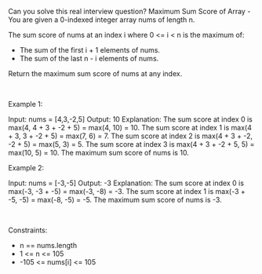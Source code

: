 Can you solve this real interview question? Maximum Sum Score of Array - You are given a 0-indexed integer array nums of length n.

The sum score of nums at an index i where 0 <= i < n is the maximum of:

 * The sum of the first i + 1 elements of nums.
 * The sum of the last n - i elements of nums.

Return the maximum sum score of nums at any index.

 

Example 1:


Input: nums = [4,3,-2,5]
Output: 10
Explanation:
The sum score at index 0 is max(4, 4 + 3 + -2 + 5) = max(4, 10) = 10.
The sum score at index 1 is max(4 + 3, 3 + -2 + 5) = max(7, 6) = 7.
The sum score at index 2 is max(4 + 3 + -2, -2 + 5) = max(5, 3) = 5.
The sum score at index 3 is max(4 + 3 + -2 + 5, 5) = max(10, 5) = 10.
The maximum sum score of nums is 10.


Example 2:


Input: nums = [-3,-5]
Output: -3
Explanation:
The sum score at index 0 is max(-3, -3 + -5) = max(-3, -8) = -3.
The sum score at index 1 is max(-3 + -5, -5) = max(-8, -5) = -5.
The maximum sum score of nums is -3.


 

Constraints:

 * n == nums.length
 * 1 <= n <= 105
 * -105 <= nums[i] <= 105